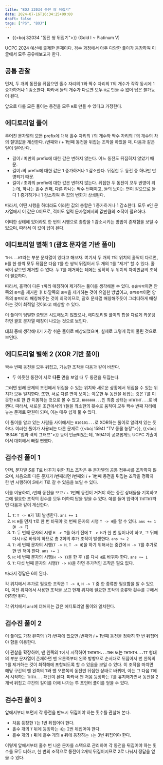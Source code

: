 ```yaml
---
title: "BOJ 32034 동전 쌍 뒤집기"
date: 2024-07-16T16:34:25+09:00
draft: false
tags: ["PS", "BOJ"]
---
```


* {{<boj 32034 "동전 쌍 뒤집기">}} (Gold I ~ Platinum V)

UCPC 2024 예선에 출제한 문제이다. 검수 과정에서 아주 다양한 풀이가 등장하여 이 글에서 모두 공유해보고자 한다.

<!--more-->

## 공통 관찰

먼저, 두 개의 동전을 뒤집으면 홀수 자리의 `T`와 짝수 자리의 `T`의 개수가 각각 동시에 1 증가하거나 1 감소한다. 따라서 둘의 개수가 다르면 모두 `H`로 만들 수 없어 답은 불가능이 된다.

앞으로 다룰 모든 풀이는 동전을 모두 `H`로 만들 수 있다고 가정한다.

## 에디토리얼 풀이

주어진 문자열의 모든 prefix에 대해 홀수 자리의 `T`의 개수와 짝수 자리의 `T`의 개수의 차의 절댓값을 계산한다. $i$번째와 $i+1$번째 동전을 뒤집는 조작을 하였을 때, 다음과 같은 일이 일어난다.

* 길이 $i$ 미만의 prefix에 대한 값은 변하지 않는다. 어느 동전도 뒤집히지 않았기 때문.
* 길이 $i$의 prefix에 대한 값은 1 증가하거나 1 감소한다. 뒤집힌 두 동전 중 하나만 반영되기 때문.
* 길이 $i$ 초과의 prefix에 대한 값은 변하지 않는다. 뒤집한 두 동전이 모두 반영이 되는데, 하나는 홀수 번째, 다른 하나는 짝수 번째이고, 둘의 보이는 면이 같으므로 둘 다 1 증가하거나 1 감소하여 두 값의 변화가 상쇄된다.

따라서, 어떤 시행을 하더라도 이러한 값의 총합은 1 증가하거나 1 감소한다. 모두 `H`인 문자열에서 이 값은 0이므로, 적어도 입력 문자열에서의 값만큼의 조작이 필요하다.

어떠한 상태에 있더라도 한 번의 시행으로 총합을 1 감소시키는 방법이 존재함을 보일 수 있으며, 따라서 이 값이 답이 된다.

## 에디토리얼 별해 1 (괄호 문자열 기반 풀이)

`THH...HT`라는 부분 문자열이 있다고 해보자. 여기서 두 개의 `T`의 위치의 홀짝이 다르면, `H`를 한 쌍씩 모두 뒤집은 다음 `T`를 한 쌍씩 뒤집어서 두 개의 `T`를 "제거" 할 수 있다. 홀짝이 같으면 제거할 수 없다. 두 `T`를 제거하는 데에는 정확히 두 위치의 차이만큼의 조작이 필요하다.

따라서, 홀짝이 다른 `T`끼리 매칭하여 제거하는 풀이를 생각해볼 수 있다. `홀홀짝짝`이면 안쪽의 `홀짝`을 제거한 후 바깥쪽의 `홀짝`을 제거하는 것이 유일한 방법이고, `홀짝홀짝`이면 양쪽의 `홀짝`끼리 매칭해주는 것이 최적이므로, 괄호 문자열 매칭해주듯이 그리디하게 매칭하는 것이 최적일 것이라고 예상할 수 있다.

이 풀이의 엄밀한 증명은 시도해보지 않았으나, 에디토리얼 풀이의 합을 다르게 카운팅하면 괄호 문자열 매칭이 나오는 것으로 보인다.

대회 중에 생각해내기 가장 쉬운 풀이로 예상되었으며, 실제로 그렇게 많이 풀린 것으로 보인다.

## 에디토리얼 별해 2 (XOR 기반 풀이)

짝수 번째 동전을 모두 뒤집고, 가능한 조작을 다음과 같이 바꾼다.

* 두 이웃한 동전이 서로 **다른** 면을 보일 때 두 동전을 뒤집는다.

그러면 원래 문제의 조건에서 뒤집을 수 있는 위치와 새로운 상황에서 뒤집을 수 있는 위치가 모두 일치한다. 또한, 서로 다른 면이 보이는 이웃한 두 동전을 뒤집는 것은 `T`를 이웃한 `H`로 한 칸 이동하는 것으로 볼 수 있고, `HHHHHH...`인 최종 상태는 `HTHTHT...`로 바뀐다. 따라서, 새로운 조건에서의 `T`들을 최소한의 횟수로 움직여 모두 짝수 번째 자리에 놓는 문제로 환원이 되며, 이는 매우 쉽게 풀 수 있다.

이 풀이를 알고 있는 사람들 사이에서는 `010101...`로 XOR하는 풀이로 알려져 있는 듯하다. 이러한 풀이가 사용되는 다른 문제로 {{<boj 15941 "TV 동물 농장">}}, {{<boj 18346 "업과 격의 그래프">}} 등이 언급되었는데, 15941이 공교롭게도 UCPC 기출이어서 대회에서 빠질 뻔했다.

## 검수진 풀이 1

먼저, 문자열 $S$를 $T$로 바꾸기 위한 최소 조작은 두 문자열의 공통 접두사를 조작하지 않으며, 처음으로 다른 문자가 $i$번째라면 $i$번째와 $i+1$번째 동전을 뒤집는 조작을 정확히 한 번 시행하여 $S$에서 $T$로 갈 수 있음을 보일 수 있다.

이를 이용하여, $i$번째 동전을 보고 $i+1$번째 동전이 거쳐야 하는 중간 상태들을 기록하고 그에 필요한 조작의 횟수를 모두 더하여 답을 얻을 수 있다. 예를 들어 입력이 `THTTHT`라면 다음과 같이 계산한다.

1. `T`: `T -> H`가 1회 발생한다. `ans += 1`
2. `H`: `H`를 먼저 `T`로 한 번 바꿔야 첫 번째 문자의 시행 `T -> H`를 할 수 있다. `ans += 1` (`H -> T`)
3. `T`: 두 번째 문자의 시행 `H -> T`를 하기 전에 `T -> H`가 한 번 일어나야 하고, 그 뒤에 다시 `H`로 바꿔야 하므로 총 2회의 추가 조작이 발생한다. `ans += 2`
4. `T`: 세 번째 문자의 시행(`T -> H`, `T -> H`)을 하기 위해서는 중간에 `H -> T`를 추가로 한 번 해야 한다. `ans += 1`
5. `H`: 네 번째 문자의 시행(`H -> T`)을 한 후 `T`를 다시 `H`로 바꿔야 한다. `ans += 1`
6. `T`: 다섯 번째 문자의 시행(`T -> H`)을 하면 추가적인 조작은 필요 없다.

따라서 정답은 6이 된다.

각 위치에서 추가로 필요한 조작은 `T -> H`, `H -> T` 중 한 종류만 필요함을 알 수 있으며, 이전 위치에서 사용한 조작을 보고 현재 위치에 필요한 조작의 종류와 횟수를 구해서 더하면 된다.

각 위치에서 `ans`에 더해지는 값은 에디토리얼 풀이와 일치한다.

## 검수진 풀이 2

이 풀이도 가장 왼쪽의 `T`가 $i$번째에 있으면 $i$번째와 $i+1$번째 동전을 정확히 한 번 뒤집어야 함을 이용한다.

이 관찰을 확장하여, 맨 왼쪽의 `T`에서 시작하여 `THTHTH...THH` 또는 `THTHTH...TT` 형태의 부분 문자열이 존재하면 맨 오른쪽부터 왼쪽 방향으로 순서대로 뒤집어서 맨 왼쪽의 `T`를 제거하는 것이 최적해에 포함되도록 할 수 있음을 보일 수 있다. 이 조작을 마치면 해당 구간의 맨 왼쪽의 `T`와 맨 오른쪽의 동전만 뒤집한 상태로 바뀌며, 이는 그 다음 `T`에서 시작하는 `THTH...` 패턴이 된다. 따라서 맨 처음 등장하는 `T`를 유지해가면서 동전을 2개씩 뒤집고 구간의 길이를 더해 나가는 투 포인터 풀이를 얻을 수 있다.

## 검수진 풀이 3

앞에서부터 보면서 각 동전을 반드시 뒤집어야 하는 횟수를 관찰해 본다.

* 처음 등장한 `T`는 1번 뒤집어야 한다.
* 홀수 개의 `T` 뒤에 등장하는 `H`는 2번 뒤집어야 한다.
* 홀수 개의 `T` 뒤에 홀수 개의 `H` 뒤에 등장하는 `T`는 3번 뒤집어야 한다.

이렇게 앞에서부터 홀수 번 나온 문자를 스택으로 관리하여 각 동전을 뒤집어야 하는 횟수를 모두 더하고, 한 번의 조작으로 동전이 2개씩 뒤집어지므로 2로 나눠서 정답을 얻을 수 있다.


